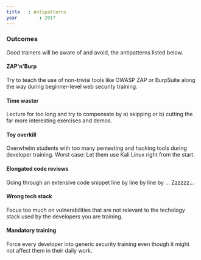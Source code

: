 ```yaml
---
title	: Antipatterns
year		: 2017
---
```


### Outcomes

Good trainers will be aware of and avoid, the antipatterns listed below.

#### ZAP'n'Burp

Try to teach the use of non-trivial tools like OWASP ZAP or BurpSuite
along the way during beginner-level web security training.

#### Time waster

Lecture for too long and try to compensate
by a) skipping or b) cutting the far more interesting exercises and
demos.

#### Toy overkill

Overwhelm students with too many pentesting and hacking tools
during developer training. Worst case: Let them use Kali Linux right
from the start.

#### Elongated code reviews

Going through an extensive code snippet line by line by line by ...
Zzzzzz...

#### Wrong tech stack

Focus too much on vulnerabilities that are not relevant to the
techology stack used by the developers you are training.

#### Mandatory training

Force every developer into generic security training even though it
might not affect them in their daily work.


